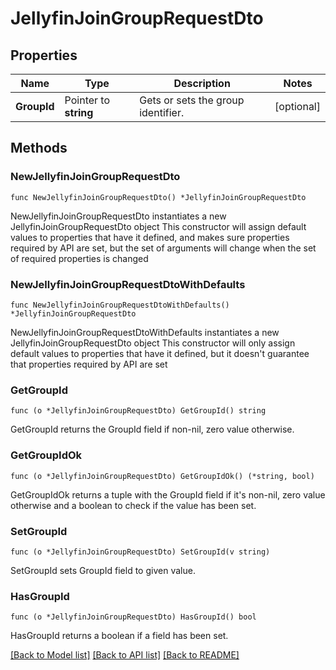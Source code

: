 # JellyfinJoinGroupRequestDto

## Properties

Name | Type | Description | Notes
------------ | ------------- | ------------- | -------------
**GroupId** | Pointer to **string** | Gets or sets the group identifier. | [optional] 

## Methods

### NewJellyfinJoinGroupRequestDto

`func NewJellyfinJoinGroupRequestDto() *JellyfinJoinGroupRequestDto`

NewJellyfinJoinGroupRequestDto instantiates a new JellyfinJoinGroupRequestDto object
This constructor will assign default values to properties that have it defined,
and makes sure properties required by API are set, but the set of arguments
will change when the set of required properties is changed

### NewJellyfinJoinGroupRequestDtoWithDefaults

`func NewJellyfinJoinGroupRequestDtoWithDefaults() *JellyfinJoinGroupRequestDto`

NewJellyfinJoinGroupRequestDtoWithDefaults instantiates a new JellyfinJoinGroupRequestDto object
This constructor will only assign default values to properties that have it defined,
but it doesn't guarantee that properties required by API are set

### GetGroupId

`func (o *JellyfinJoinGroupRequestDto) GetGroupId() string`

GetGroupId returns the GroupId field if non-nil, zero value otherwise.

### GetGroupIdOk

`func (o *JellyfinJoinGroupRequestDto) GetGroupIdOk() (*string, bool)`

GetGroupIdOk returns a tuple with the GroupId field if it's non-nil, zero value otherwise
and a boolean to check if the value has been set.

### SetGroupId

`func (o *JellyfinJoinGroupRequestDto) SetGroupId(v string)`

SetGroupId sets GroupId field to given value.

### HasGroupId

`func (o *JellyfinJoinGroupRequestDto) HasGroupId() bool`

HasGroupId returns a boolean if a field has been set.


[[Back to Model list]](../README.md#documentation-for-models) [[Back to API list]](../README.md#documentation-for-api-endpoints) [[Back to README]](../README.md)


